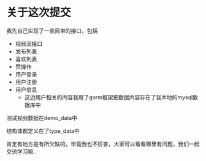 # 关于这次提交

我先自己实现了一些简单的接口，包括

- 视频流接口
- 发布列表
- 喜欢列表
- 赞操作
- 用户登录
- 用户注册
- 用户信息
  - 这边用户相关的内容我用了gorm框架把数据内容存在了我本地的mysql数据库中

测试视频数据在demo_data中

结构体都定义在了type_data中

肯定有地方是有所欠缺的，毕竟我也不厉害，大家可以看看哪里有问题，我们一起交流学习嘛..
